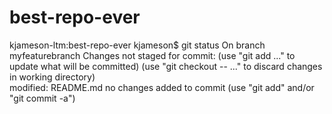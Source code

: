 # best-repo-ever
kjameson-ltm:best-repo-ever kjameson$ git status 
On branch myfeaturebranch 
Changes not staged for commit: 
      (use "git add <file>..." to update what will be committed) 
      (use "git checkout -- <file>..." to discard changes in working directory)  
   modified: README.md 
no changes added to commit (use "git add" and/or "git commit -a")
